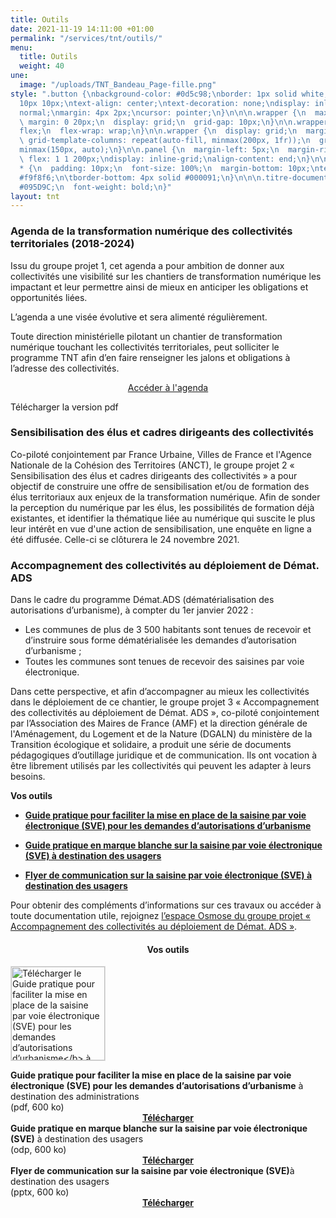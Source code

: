 ```yaml
---
title: Outils
date: 2021-11-19 14:11:00 +01:00
permalink: "/services/tnt/outils/"
menu:
  title: Outils
  weight: 40
une:
  image: "/uploads/TNT_Bandeau_Page-fille.png"
style: ".button {\nbackground-color: #0d5c98;\nborder: 1px solid white;\ncolor: white;\npadding:
  10px 10px;\ntext-align: center;\ntext-decoration: none;\ndisplay: inline-block;\nfont-style:
  normal;\nmargin: 4px 2px;\ncursor: pointer;\n}\n\n\n.wrapper {\n  max-width: 940px;\n
  \ margin: 0 20px;\n  display: grid;\n  grid-gap: 10px;\n}\n\n.wrapper {\n  display:
  flex;\n  flex-wrap: wrap;\n}\n\n.wrapper {\n  display: grid;\n  margin: 0 auto;\n
  \ grid-template-columns: repeat(auto-fill, minmax(200px, 1fr));\n  grid-auto-rows:
  minmax(150px, auto);\n}\n\n.panel {\n  margin-left: 5px;\n  margin-right: 5px;\n
  \ flex: 1 1 200px;\ndisplay: inline-grid;\nalign-content: end;\n}\n\n.wrapper >
  * {\n  padding: 10px;\n  font-size: 100%;\n  margin-bottom: 10px;\ntext-align: center;\nbackground-color:
  #f9f8f6;\n\tborder-bottom: 4px solid #000091;\n}\n\n\n.titre-document {\n  color:
  #095D9C;\n  font-weight: bold;\n}"
layout: tnt
---
```


### Agenda de la transformation numérique des collectivités territoriales (2018-2024)

Issu du groupe projet 1, cet agenda a pour ambition de donner aux collectivités une visibilité sur les chantiers de transformation numérique les impactant et leur permettre ainsi de mieux en anticiper les obligations et opportunités liées. 

L’agenda a une visée évolutive et sera alimenté régulièrement.

Toute direction ministérielle pilotant un chantier de transformation numérique touchant les collectivités territoriales, peut solliciter le programme TNT afin d’en faire renseigner les jalons et obligations à l’adresse des collectivités.

<div align="center"><a href="https://www.preceden.com/timelines/785499-agenda-de-la-transformation-num-rique-des-collectivit-s-territoriales--2018-2024-" class="button">Accéder à l'agenda</a></div>

Télécharger la version pdf

### Sensibilisation des élus et cadres dirigeants des collectivités
Co-piloté conjointement par France Urbaine, Villes de France et l'Agence Nationale de la Cohésion des Territoires (ANCT), le groupe projet 2 « Sensibilisation des élus et cadres dirigeants des collectivités » a pour objectif de construire une offre de sensibilisation et/ou de formation des élus territoriaux aux enjeux de la transformation numérique.
Afin de sonder la perception du numérique par les élus, les possibilités de formation déjà existantes, et identifier la thématique liée au numérique qui suscite le plus leur intérêt en vue d'une action de sensibilisation, une enquête en ligne a été diffusée.
Celle-ci se clôturera le 24 novembre 2021.


### Accompagnement des collectivités au déploiement de Démat. ADS
Dans le cadre du programme Démat.ADS (dématérialisation des autorisations d’urbanisme), à compter du 1er janvier 2022 : 
* Les communes de plus de 3 500 habitants sont tenues de recevoir et d’instruire sous forme dématérialisée les demandes d’autorisation d’urbanisme ; 
* Toutes les communes sont tenues de recevoir des saisines par voie électronique.

Dans cette perspective, et afin d’accompagner au mieux les collectivités dans le déploiement de ce chantier, le groupe projet 3 « Accompagnement des collectivités au déploiement de Démat. ADS », co-piloté conjointement par l’Association des Maires de France (AMF) et la direction générale de l'Aménagement, du Logement et de la Nature (DGALN) du ministère de la Transition écologique et solidaire, a produit une série de documents pédagogiques d’outillage juridique et de communication. Ils ont vocation à être librement utilisés par les collectivités qui peuvent les adapter à leurs besoins. 

**Vos outils**
* [**Guide pratique pour faciliter la mise en place de la saisine par voie électronique (SVE) pour les demandes d’autorisations d’urbanisme**](/uploads/Guide-pratique_mise-en-place_SVE.pdf)

* [**Guide pratique en marque blanche sur la saisine par voie électronique (SVE) à destination des usagers**](/uploads/Guide-pratique_SVE_usagers.odp)

* [**Flyer de communication sur la saisine par voie électronique (SVE) à destination des usagers**](/uploads/Flyer_SVE_usagers.pptx)

Pour obtenir des compléments d’informations sur ces travaux ou accéder à toute documentation utile, rejoignez [l’espace Osmose du groupe projet « Accompagnement des collectivités au déploiement de Démat. ADS »](https://osmose.numerique.gouv.fr/jcms/c_2074992/demat-ads-permis-de-construire-en-ligne).

<div align="center"><h4 id="feuilles-de-route"><b>Vos outils</b></h4></div>

<div class="wrapper">
<div class="panel">
<p class="text-center"><a href="/uploads/Guide-pratique_SVE_usagers.odp" title="Télécharger le Guide pratique pour faciliter la mise en place de la saisine par voie électronique (SVE) pour les demandes d’autorisations d’urbanisme</b> à destination des administrations (pdf, 600 ko)"><img src="/uploads/couv-guide-pratique-SVE.png" style="border:solid 1px #dedede;" width="150" alt="Télécharger le Guide pratique pour faciliter la mise en place de la saisine par voie électronique (SVE) pour les demandes d’autorisations d’urbanisme</b> à destination des administrations (pdf, 600 ko)"></a></p>
<b>Guide pratique pour faciliter la mise en place de la saisine par voie électronique (SVE) pour les demandes d’autorisations d’urbanisme</b> à destination des administrations<br>(pdf, 600 ko)
<div align="center"><a href="/uploads/Guide-pratique_SVE_usagers.odp" class="button"><b>Télécharger</b></a></div>
</div>
<div class="panel">
<b>Guide pratique en marque blanche sur la saisine par voie électronique (SVE)</b> à destination des usagers<br>(odp, 600 ko)
<div align="center"><a href="/uploads/feuillederoute_maa.pdf" class="button"><b>Télécharger</b></a></div>
</div>
<div class="panel">
<b>Flyer de communication sur la saisine par voie électronique (SVE)</b>à destination des usagers<br>(pptx, 600 ko)
<div align="center"><a href="/uploads/Flyer_SVE_usagers.pptx" class="button"><b>Télécharger</b></a></div>
</div>
</div>

